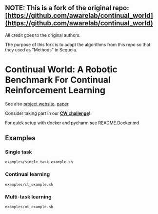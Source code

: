 ## NOTE: This is a fork of the original repo: [https://github.com/awarelab/continual_world](https://github.com/awarelab/continual_world)
All credit goes to the original authors.

The purpose of this fork is to adapt the algorithms from this repo so that they used as "Methods" in
Sequoia.


# Continual World: A Robotic Benchmark For Continual Reinforcement Learning

See also [project website](https://sites.google.com/view/continualworld/home), [paper](https://arxiv.org/abs/2105.10919).

Consider taking part in our **[CW challenge](https://sites.google.com/view/continualworld/cw-challenge?authuser=0)!**

For quick setup with docker and pycharm see README.Docker.md

## Examples

### Single task

`examples/single_task_example.sh`

### Continual learning

`examples/cl_example.sh`

### Multi-task learning

`examples/mt_example.sh`
